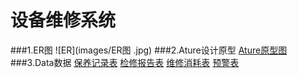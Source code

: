 # 设备维修系统
###1.ER图
![ER](images/ER图 .jpg)
###2.Ature设计原型
[Ature原型图](设备保养原型.rp)
###3.Data数据
[保养记录表](数据/设备保养系统模型_equipmentmaintain.sql)
[检修报告表](数据/设备保养系统模型_examinereport.sql)
[维修消耗表](数据/设备保养系统模型_equipmentneedfix.sql)
[预警表](数据/设备保养系统模型_warning.sql)
